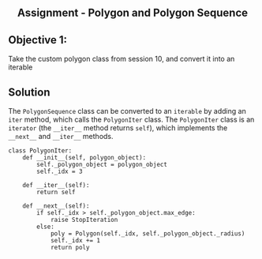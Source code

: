 
<h2 align='center'> Assignment - Polygon and Polygon Sequence </h3>

## Objective 1:
Take the custom polygon class from session 10, and convert it into an iterable

## Solution

The `PolygonSequence` class can be converted to an `iterable` by adding an `iter` method, which calls the `PolygonIter` class. The `PolygonIter` class is an `iterator` (the `__iter__` method returns `self`), which implements the `__next__` and `__iter__` methods.

    class PolygonIter:
        def __init__(self, polygon_object):
            self._polygon_object = polygon_object
            self._idx = 3

        def __iter__(self):
            return self

        def __next__(self):
            if self._idx > self._polygon_object.max_edge:
                raise StopIteration
            else:
                poly = Polygon(self._idx, self._polygon_object._radius)
                self._idx += 1
                return poly


